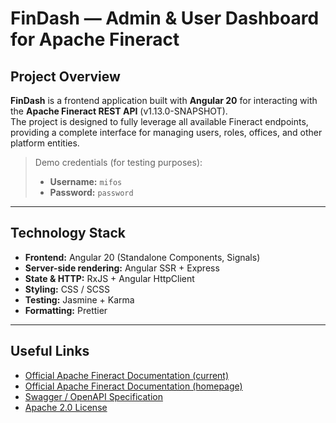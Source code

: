 # FinDash — Admin & User Dashboard for Apache Fineract



## Project Overview

**FinDash** is a frontend application built with **Angular 20** for interacting with the **Apache Fineract REST API** (v1.13.0-SNAPSHOT).  
The project is designed to fully leverage all available Fineract endpoints, providing a complete interface for managing users, roles, offices, and other platform entities.  


> Demo credentials (for testing purposes):
> - **Username:** `mifos`
> - **Password:** `password`

---

## Technology Stack

- **Frontend:** Angular 20 (Standalone Components, Signals)  
- **Server-side rendering:** Angular SSR + Express  
- **State & HTTP:** RxJS + Angular HttpClient  
- **Styling:** CSS / SCSS  
- **Testing:** Jasmine + Karma  
- **Formatting:** Prettier  

---

## Useful Links

- [Official Apache Fineract Documentation (current)](https://fineract.apache.org/docs/current/)
- [Official Apache Fineract Documentation (homepage)](https://fineract.apache.org/)
- [Swagger / OpenAPI Specification](https://sandbox.mifos.community/fineract-provider/swagger-ui/index.html#/)
- [Apache 2.0 License](https://www.apache.org/licenses/LICENSE-2.0)

